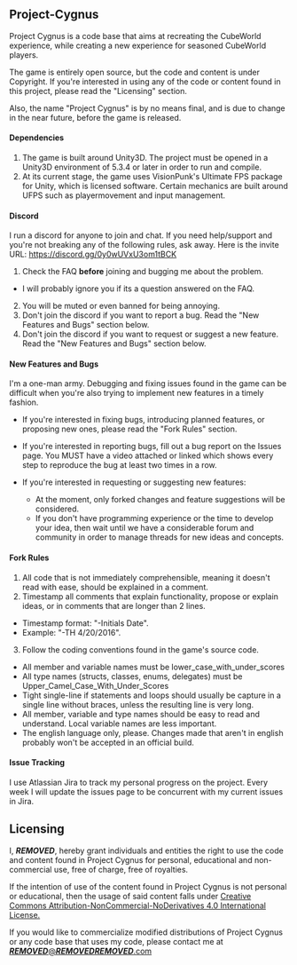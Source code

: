 ## Project-Cygnus
Project Cygnus is a code base that aims at recreating the CubeWorld experience, while creating a new experience for seasoned CubeWorld players.

The game is entirely open source, but the code and content is under Copyright.
If you're interested in using any of the code or content found in this project, please read the "Licensing" section.

Also, the name "Project Cygnus" is by no means final, and is due to change in the near future, before the game is released.

#### Dependencies
1. The game is built around Unity3D. The project must be opened in a Unity3D environment of 5.3.4 or later in order to run and compile.
2. At its current stage, the game uses VisionPunk's Ultimate FPS package for Unity, which is licensed software. Certain mechanics are built around UFPS such as playermovement and input management.

#### Discord
I run a discord for anyone to join and chat. If you need help/support and you're not breaking any of the following rules, ask away. Here is the invite URL: https://discord.gg/0y0wUVxU3om1tBCK

1. Check the FAQ **before** joining and bugging me about the problem.
  * I will probably ignore you if its a question answered on the FAQ.

2. You will be muted or even banned for being annoying.
3. Don't join the discord if you want to report a bug. Read the "New Features and Bugs" section below.
4. Don't join the discord if you want to request or suggest a new feature. Read the "New Features and Bugs" section below.

#### New Features and Bugs
I'm a one-man army. Debugging and fixing issues found in the game can be difficult when you're also trying to implement new features in a timely fashion.

* If you're interested in fixing bugs, introducing planned features, or proposing new ones, please read the "Fork Rules" section.

* If you're interested in reporting bugs, fill out a bug report on the Issues page. You MUST have a video attached or linked which shows every step to reproduce the bug at least two times in a row. 

* If you're interested in requesting or suggesting new features:
  * At the moment, only forked changes and feature suggestions will be considered.
  * If you don't have programming experience or the time to develop your idea, then wait until we have a considerable forum and community in order to manage threads for new ideas and concepts.

#### Fork Rules
1. All code that is not immediately comprehensible, meaning it doesn't read with ease, should be explained in a comment.
2. Timestamp all comments that explain functionality, propose or explain ideas, or in comments that are longer than 2 lines.
  * Timestamp format: "-Initials Date".
  * Example: "-TH 4/20/2016".
3. Follow the coding conventions found in the game's source code.
  * All member and variable names must be lower_case_with_under_scores
  * All type names (structs, classes, enums, delegates) must be Upper_Camel_Case_With_Under_Scores
  * Tight single-line if statements and loops should usually be capture in a single line without braces, unless the resulting line is very long.
  * All member, variable and type names should be easy to read and understand. Local variable names are less important.
  * The english language only, please. Changes made that aren't in english probably won't be accepted in an official build.

#### Issue Tracking
I use Atlassian Jira to track my personal progress on the project. Every week I will update the issues page to be concurrent with my current issues in Jira. 

## Licensing
I, ***REMOVED***, hereby grant individuals and entities the right to use the code and content found in Project Cygnus for personal, educational and non-commercial use, free of charge, free of royalties.

If the intention of use of the content found in Project Cygnus is not personal or educational, then the usage of said content falls under [Creative Commons Attribution-NonCommercial-NoDerivatives 4.0 International License.](http://creativecommons.org/licenses/by-nc-nd/4.0/)

If you would like to commercialize modified distributions of Project Cygnus or any code base that uses my code, please contact me at [***REMOVED***@***REMOVED******REMOVED***.com](mailto:***REMOVED***@***REMOVED******REMOVED***.com)

